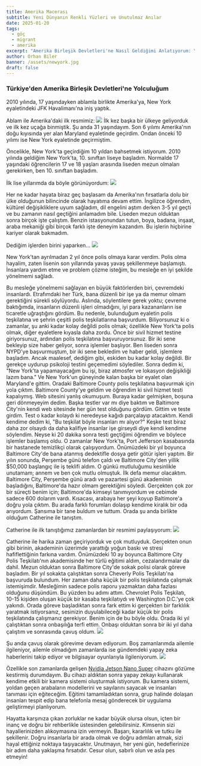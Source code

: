```yaml
---
title: Amerika Macerası
subtitle: Yeni Dünyanın Renkli Yüzleri ve Unutulmaz Anılar
date: 2025-01-20
tags:
  - göç
  - migrant
  - amerika
excerpt: "Amerika Birleşik Devletleri'ne Nasıl Geldiğimi Anlatıyorum: Yolculuğumun Detayları ve Deneyimlerim"
author: Orhan Biler
banner: /assets/newyork.jpg
draft: false
---
```

### Türkiye'den Amerika Birleşik Devletleri'ne Yolculuğum

2010 yılında, 17 yaşındayken ablamla birlikte Amerika'ya, New York eyaletindeki JFK Havalimanı'na iniş yaptık. 

Ablam ile Amerika'daki ilk resmimiz:
![](/assets/ablam%20ve%20ben%201.jpg)
İlk kez başka bir ülkeye geliyorduk ve ilk kez uçağa binmiştik. Şu anda 31 yaşındayım. Son 6 yılımı Amerika'nın doğu kıyısında yer alan Maryland eyaletinde geçirdim. Ondan önceki 10 yılımı ise New York eyaletinde geçirmiştim. 

Öncelikle, New York'ta geçirdiğim 10 yıldan bahsetmek istiyorum. 2010 yılında geldiğim New York'ta, 10. sınıftan liseye başladım. Normalde 17 yaşındaki öğrencilerin 17 ve 18 yaşları arasında liseden mezun olmaları gerekirken, ben 10. sınıftan başladım.

İlk lise yıllarımda da böyle görünüyordum:
![](/assets/lisede%20school%20bustayken.jpg)

Her ne kadar hayata biraz geç başlasam da Amerika'nın fırsatlarla dolu bir ülke olduğunun bilincinde olarak hayatıma devam ettim. İngilizce öğrendim, kültürel değişikliklere uyum sağladım, dil engelini aştım derken 3-5 yıl geçti ve bu zamanın nasıl geçtiğini anlamadım bile. Liseden mezun olduktan sonra birçok işte çalıştım. Benzin istasyonundan tutun, boya, badana, inşaat, araba mekaniği gibi birçok farklı işte deneyim kazandım. Bu işlerin hiçbirine kariyer olarak bakmadım.

Dediğim işlerden birini yaparken...
![](/assets/h1rhqbfb.bmp)


New York'tan ayrılmadan 2 yıl önce polis olmaya karar verdim. Polis olma hayalim, zaten lisenin son yıllarında yavaş yavaş şekillenmeye başlamıştı. İnsanlara yardım etme ve problem çözme isteğim, bu mesleğe en iyi şekilde yönelmemi sağladı.

Bu mesleğe yönelmemi sağlayan en büyük faktörlerden biri, çevremdeki insanlardı. Etrafımdaki her Türk, bana düzenli bir işe ya da memur olmam gerektiğini sürekli söylüyordu. Aslında, söylentilere gerek yoktu; çevreme baktığımda, insanların düzenli işleri olmadığını, iyi para kazananların ise ticaretle uğraştığını gördüm. Bu nedenle, bulunduğum eyaletin polis teşkilatına ve şehrin çeşitli polis teşkilatlarına başvurdum. Biliyorsunuz ki o zamanlar, şu anki kadar kolay değildi polis olmak; özellikle New York'ta polis olmak, diğer eyaletlere kıyasla daha zordu. Önce bir sivil hizmet testine giriyorsunuz, ardından polis teşkilatına başvuruyorsunuz. Bir iki sene bekleyip size haber geliyor, sonra işlemler başlıyor. Ben liseden sonra NYPD'ye başvurmuştum, bir iki sene bekledim ve haber geldi, işlemlere başladım. Ancak maalesef, dediğim gibi, eskiden bu kadar kolay değildi. Bir gerekçe uydurup psikoloji testini geçemedimi söylediler. Sonra dedim ki, "New York'ta yapamayacağım bu işi, biraz atmosfer ve lokasyon değişikliği lazım bana." Ve New York'un güneyinde kalan başka bir eyalet olan Maryland'e gittim. Oradaki Baltimore County polis teşkilatına başvurmak için yola çıktım. Baltimore County'ye geldim ve öğrendim ki sivil hizmet testi kapalıymış. Web sitesini yanlış okumuşum. Buraya kadar gelmişken, boşuna geri dönmeyeyim dedim. Başka testler var mı diye baktım ve Baltimore City'nin kendi web sitesinde her gün test olduğunu gördüm. Gittim ve teste girdim. Test o kadar kolaydı ki neredeyse kağıdı parçalayıp atacaktım. Kendi kendime dedim ki, "Bu teşkilat böyle insanları mı alıyor?" 
Keşke test biraz daha zor olsaydı da daha kalifiye insanlar işe girseydi diye kendi kendime söylendim. Neyse ki 20 dakika sonra testi geçtiğimi öğrendim ve böylece işlemler başlamış oldu. O zamanlar New York'ta, Port Jefferson kasabasında bir hastanede temizlikçi olarak çalışıyordum. Önümüzdeki bir yıl boyunca Baltimore City'de bana atanmış dedektifle dosya getir götür işleri yaptım. Bir yılın sonunda, Perşembe günü telefon çaldı ve Baltimore City'den yillik $50,000 başlangıç ile iş teklifi aldım. O günkü mutluluğumu kesinlikle unutamam; annem ve ben çok mutlu olmuştuk. İlk defa memur olacaktım. Baltimore City, Perşembe günü aradı ve pazartesi günü akademinin başladığını, Baltimore'da hazır olmam gerektiğini söyledi. Gerçekten çok zor bir süreçti benim için; Baltimore'da kimseyi tanımıyordum ve cebimde sadece 600 dolarım vardı. Kısacası, arabaya her şeyi koyup Baltimore'a doğru yola çıktım. Bu arada farklı forumları dolaşıp kendime kiralık bir oda arıyordum. Şansıma bir tane buldum ve tuttum. Orada şu anda birlikte olduğum Catherine ile tanıştım.

Catherine ile ilk tanıştığımız zamanlardan bir resmimi paylaşıyorum:
![](/assets/l2nx859j.bmp)

Catherine ile harika zaman geçiriyorduk ve çok mutluyduk. Gerçekten onun gibi birinin, akademinin üzerimde yarattığı yoğun baskı ve stresi hafiflettiğinin farkına vardım. Önümüzdeki 10 ay boyunca Baltimore City Polis Teşkilatı'nın akademisinde her türlü eğitimi aldım, cezalandırmalar da dahil. Mezun olduktan sonra Baltimore City'de sokak polisi olarak göreve başladım. Bir yıl sokakta çalıştıktan sonra Cheverly Polis Teşkilatı'na başvuruda bulundum.
Her zaman daha küçük bir polis teşkilatında çalışmak istemişimdir. Mesleğimin sadece polis raporu yazmaktan daha fazlası olduğunu düşündüm. Bu yüzden bu adımı attım. Chevrolet Polis Teşkilatı, 10-15 kişiden oluşan küçük bir kasaba teşkilatıydı ve Washington D.C.'ye çok yakındı. Orada göreve başladıktan sonra fark ettim ki gerçekten bir farklılık yaratmak istiyorsanız, sesinizin duyulabileceği kadar küçük bir polis teşkilatında çalışmanız gerekiyor. Benim için de bu böyle oldu. Orada iki yıl çalıştıktan sonra onbaşılığa terfi ettim. Onbaşı olduktan sonra bir iki yıl daha çalıştım ve sonrasında çavuş oldum.
![](/assets/Pasted%20image%2020250121004325.png)

Şu anda çavuş olarak görevime devam ediyorum. Boş zamanlarımda ailemle ilgileniyor, ailemle olmadığım zamanlarda ise gündemdeki yapay zeka haberlerini takip ediyor ve bilgisayar oyunlarıyla ilgileniyorum.
![](/assets/Pasted%20image%2020250121010309.png)

Özellikle son zamanlarda gelişen [Nvidia Jetson Nano Super](https://www.nvidia.com/en-us/autonomous-machines/embedded-systems/jetson-orin/nano-super-developer-kit/) cihazını gözüme kestirmiş durumdayım. Bu cihazı aldıktan sonra yapay zekayı kullanarak kendime etkili bir kamera sistemi oluşturmak istiyorum. Bu kamera sistemi, yoldan geçen arabaların modellerini ve sayılarını sayacak ve insanları tanıması için eğiteceğim. Eğitimi tamamladıktan sonra, grup halinde dolaşan insanları tespit edip bana telefonla mesaj gönderecek bir uygulama geliştirmeyi planlıyorum.

Hayatta karşınıza çıkan zorluklar ne kadar büyük olursa olsun, içten bir inanç ve doğru bir rehberlikle üstesinden gelebilirsiniz. Kimsenin sizi hayallerinizden alıkoymasına izin vermeyin. Başarı, kararlılık ve tutku ile şekillenir. Doğru insanlarla bir arada olmak ve doğru adımları atmak, sizi hayal ettiğiniz noktaya taşıyacaktır. Unutmayın, her yeni gün, hedeflerinize bir adım daha yaklaşma fırsatıdır. Cesur olun, sabırlı olun ve asla pes etmeyin!


